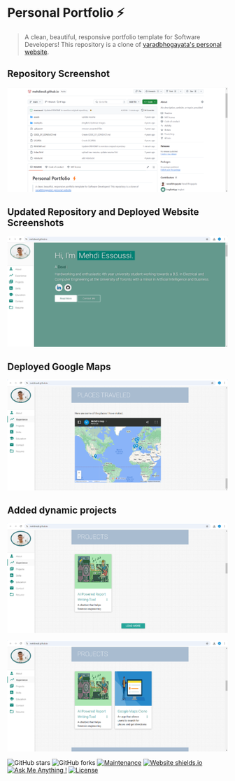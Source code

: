 # Personal Portfolio ⚡️ 
> A clean, beautiful, responsive portfolio template for Software Developers!
>This repository is a clone of [varadbhogayata's personal website](https://github.com/varadbhogayata/varadbhogayata.github.io).

## Repository Screenshot
<p align="center"> 
  <kbd>
    <img src="./images/screenshot1.png.png">
  </a>
  </kbd>
</p>

## Updated Repository and Deployed Website Screenshots
<p align="center"> 
  <kbd>
    <img src="./images/Screenshot 2024-09-19 224804.png">
  </a>
  </kbd>
</p>

## Deployed Google Maps
<p align="center"> 
  <kbd>
    <img src="./images/Screenshot 2024-09-20 002347.png">
  </a>
  </kbd>
</p>

## Added dynamic projects
<p align="center"> 
  <kbd>
    <img src="./images/Screenshot 2024-09-20 122007.png">
  </a>
  </kbd>
</p>
<p align="center"> 
  <kbd>
    <img src="./images/Screenshot 2024-09-20 122020.png">
  </a>
  </kbd>
</p>




![GitHub stars](https://img.shields.io/github/stars/varadbhogayata/varadbhogayata.github.io) 
![GitHub forks](https://img.shields.io/github/forks/varadbhogayata/varadbhogayata.github.io)
[![Maintenance](https://img.shields.io/badge/maintained-yes-green.svg)](https://github.com/varadbhogayata/varadbhogayata.github.io/commits/master)
[![Website shields.io](https://img.shields.io/badge/website-up-yellow)](http://varadbhogayata.github.io/)
[![Ask Me Anything !](https://img.shields.io/badge/ask%20me-linkedin-1abc9c.svg)](https://www.linkedin.com/in/varadbhogayata/)
[![License](http://img.shields.io/:license-mit-blue.svg?style=flat-square)](http://badges.mit-license.org)

